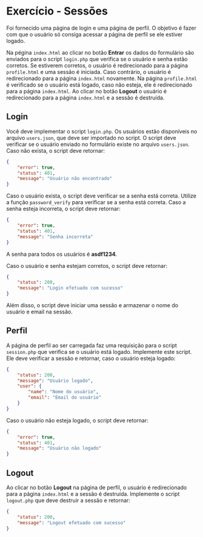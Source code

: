 # Exercício - Sessões

Foi fornecido uma página de login e uma página de perfil. O objetivo é fazer com que o usuário só consiga acessar a página de perfil se ele estiver logado.

Na pégina `index.html` ao clicar no botão **Entrar** os dados do formulário são enviados para o script `login.php` que verifica se o usuário e senha estão corretos. Se estiverem corretos, o usuário é redirecionado para a página `profile.html` e uma sessão é iniciada. Caso contrário, o usuário é redirecionado para a página `index.html` novamente. Na página `profile.html` é verificado se o usuário está logado, caso não esteja, ele é redirecionado para a página `index.html`. Ao clicar no botão **Logout** o usuário é redirecionado para a página `index.html` e a sessão é destruída.

## Login

Você deve implementar o script `login.php`. Os usuários estão disponíveis no arquivo `users.json`, que deve ser importado no script. O script deve verificar se o usuário enviado no formulário existe no arquivo `users.json`. Caso não exista, o script deve retornar:

```json
{
    "error": true,
    "status": 401,
    "message": "Usuário não encontrado"
}
```

Caso o usuário exista, o script deve verificar se a senha está correta. Utilize a função `password_verify` para verificar se a senha está correta. Caso a senha esteja incorreta, o script deve retornar:

```json
{
    "error": true,
    "status": 401,
    "message": "Senha incorreta"
}
```

A senha para todos os usuários é **asdf1234**. 

Caso o usuário e senha estejam corretos, o script deve retornar:

```json
{
    "status": 200,
    "message": "Login efetuado com sucesso"
}
```

Além disso, o script deve iniciar uma sessão e armazenar o nome do usuário e email na sessão.

## Perfil

A página de perfil ao ser carregada faz uma requisição para o script `session.php` que verifica se o usuário está logado. Implemente este script. Ele deve verificar a sessão e retornar, caso o usuário esteja logado:

```json
{
    "status": 200,
    "message": "Usuário logado",
    "user": {
        "name": "Nome do usuário",
        "email": "Email do usuário"
    }
}
```

Caso o usuário não esteja logado, o script deve retornar:

```json
{
    "error": true,
    "status": 401,
    "message": "Usuário não logado"
}
```

## Logout

Ao clicar no botão **Logout** na página de perfil, o usuário é redirecionado para a página `index.html` e a sessão é destruída. Implemente o script `logout.php` que deve destruir a sessão e retornar:

```json
{
    "status": 200,
    "message": "Logout efetuado com sucesso"
}
```